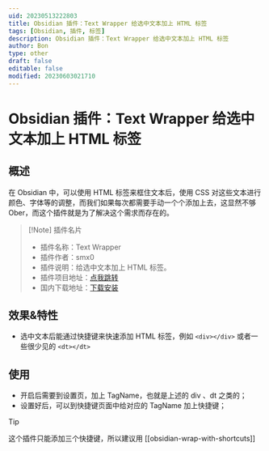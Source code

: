 ```yaml
---
uid: 20230513222803
title: Obsidian 插件：Text Wrapper 给选中文本加上 HTML 标签
tags: [Obsidian, 插件, 标签]
description: Obsidian 插件：Text Wrapper 给选中文本加上 HTML 标签
author: Bon
type: other
draft: false
editable: false
modified: 20230603021710
---
```


# Obsidian 插件：Text Wrapper 给选中文本加上 HTML 标签

## 概述

在 Obsidian 中，可以使用 HTML 标签来框住文本后，使用 CSS 对这些文本进行颜色、字体等的调整，而我们如果每次都需要手动一个个添加上去，这显然不够 Ober，而这个插件就是为了解决这个需求而存在的。

> [!Note] 插件名片
> - 插件名称：Text Wrapper
> - 插件作者：smx0
> - 插件说明：给选中文本加上 HTML 标签。
> - 插件项目地址：[点我跳转](https://github.com/smx0/obs-text-wrapper)
> - 国内下载地址：[下载安装](https://pkmer.cn/products/plugin/pluginMarket/?obs-text-wrapper)

## 效果&特性

- 选中文本后能通过快捷键来快速添加 HTML 标签，例如 `<div></div>` 或者一些很少见的 `<dt></dt>`

## 使用

- 开启后需要到设置页，加上 TagName，也就是上述的 div 、dt 之类的；
- 设置好后，可以到快捷键页面中给对应的 TagName 加上快捷键；

> [!tip]
> 这个插件只能添加三个快捷键，所以建议用 [[obsidian-wrap-with-shortcuts]]
